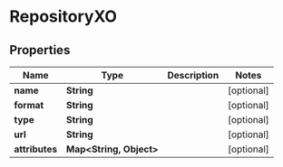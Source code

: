 # RepositoryXO

## Properties
Name | Type | Description | Notes
------------ | ------------- | ------------- | -------------
**name** | **String** |  |  [optional]
**format** | **String** |  |  [optional]
**type** | **String** |  |  [optional]
**url** | **String** |  |  [optional]
**attributes** | **Map&lt;String, Object&gt;** |  |  [optional]
